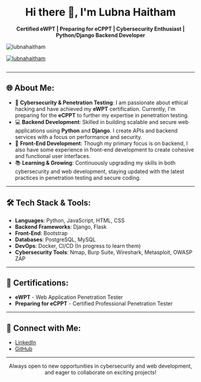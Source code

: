 <h1 align="center">Hi there 👋, I'm Lubna Haitham</h1>

<p align="center">
  <strong>Certified eWPT | Preparing for eCPPT | Cybersecurity Enthusiast | Python/Django Backend Developer</strong>
</p>
<p align="left"> <img src="https://komarev.com/ghpvc/?username=lubnahaitham&label=Profile%20views&color=0e75b6&style=flat" alt="lubnahaitham" /> </p>

<p align="left"> <a href="https://github.com/ryo-ma/github-profile-trophy">
  <img src="https://github-profile-trophy.vercel.app/?username=lubnahaitham" alt="lubnahaitham" /></a> </p>

<p align="left"> <a href="https://twitter.com/" target="blank"><img src="https://img.shields.io/twitter/follow/?logo=twitter&style=for-the-badge" alt="" /></a> </p>

---

<h2>🌐 About Me:</h2>
<ul>
  <li>🔐 <strong>Cybersecurity & Penetration Testing</strong>: I am passionate about ethical hacking and have achieved my <strong>eWPT</strong> certification. Currently, I'm preparing for the <strong>eCPPT</strong> to further my expertise in penetration testing.</li>
  <li>💻 <strong>Backend Development</strong>: Skilled in building scalable and secure web applications using <strong>Python</strong> and <strong>Django</strong>. I create APIs and backend services with a focus on performance and security.</li>
  <li>🎨 <strong>Front-End Development</strong>: Though my primary focus is on backend, I also have some experience in front-end development to create cohesive and functional user interfaces.</li>
  <li>📚 <strong>Learning & Growing</strong>: Continuously upgrading my skills in both cybersecurity and web development, staying updated with the latest practices in penetration testing and secure coding.</li>
</ul>

---

<h2>🛠️ Tech Stack & Tools:</h2>
<ul>
  <li><strong>Languages</strong>: Python, JavaScript, HTML, CSS</li>
  <li><strong>Backend Frameworks</strong>: Django, Flask</li>
  <li><strong>Front-End</strong>: Bootstrap</li>
  <li><strong>Databases</strong>: PostgreSQL, MySQL</li>
  <li><strong>DevOps</strong>: Docker, CI/CD (In progress to learn them)</li>
  <li><strong>Cybersecurity Tools</strong>: Nmap, Burp Suite, Wireshark, Metasploit, OWASP ZAP</li>
</ul>

---


<h2>🎯 Certifications:</h2>
<ul>
  <li><strong>eWPT</strong> - Web Application Penetration Tester</li>
  <li><strong>Preparing for eCPPT</strong> - Certified Professional Penetration Tester</li>
</ul>

---

<h2>💬 Connect with Me:</h2>
<ul>
  <li><a href="https://Linkedin.com/in/lubna-haitham">LinkedIn</a></li>
  <li><a href="https://github.com/lubnahaitham">GitHub</a></li>
</ul>

---

<p align="center">
  Always open to new opportunities in cybersecurity and web development, and eager to collaborate on exciting projects!
</p>

